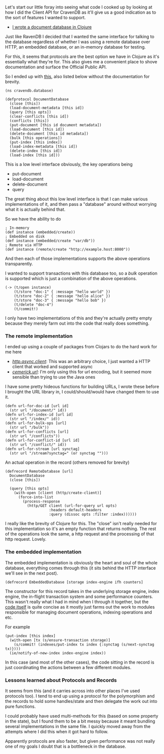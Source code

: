 Let's start our little foray into seeing what code I cooked up by looking at how I did the Client API for CravenDB as it'll give us a good indication as to the sort of features I wanted to support.

- [I wrote a document database in Clojure](/entries/i-wrote-a-document-database-in-clojure.html)

Just like RavenDB I decided that I wanted the same interface for talking to the database regardless of whether I was using a remote database over HTTP, an embedded database, or an in-memory database for testing.

For this, it seems that protocols are the best option we have in Clojure as it's essentially what they're for. This also gives me a convenient place to shove documentation and surface the Official Public API.

So I ended up with [this](https://github.com/robashton/cravendb/blob/80314f64f25ff4af8906e7d3117cec9566d80ed0/src/cravendb/database.clj), also listed below without the documentation for brevity.

    (ns cravendb.database)

    (defprotocol DocumentDatabase
      (close [this])
      (load-document-metadata [this id])
      (query [this opts])
      (clear-conflicts [this id])
      (conflicts [this])
      (put-document [this id document metadata])
      (load-document [this id])
      (delete-document [this id metadata])
      (bulk [this operations])
      (put-index [this index])
      (load-index-metadata [this id])
      (delete-index [this id])
      (load-index [this id]))

This is a low level interface obviously, the key operations being

  - put-document
  - load-document
  - delete-document
  - query

The great thing about this low level interface is that I can make various implementations of it, and then pass a "database" around without worrying what it is actually behind that.

So we have the ability to do

    ; In-memory
    (def instance (embedded/create))
    ; Embedded on disk
    (def instance (embedded/create "var/db"))
    ; Remote via HTTP
    (def instance (remote/create "http://example.host:8000"))

And then each of those implementations supports the above operations transparently.

I wanted to support transactions with this database too, so a *bulk* operation is supported which is just a combination of the above operations.

    (-> (t/open instance)
        (t/store "doc-1" { :message "hello world" })
        (t/store "doc-2" { :message "hello alice" })
        (t/store "doc-3" { :message "hello bob" })
        (t/delete "doc-4")
        (t/commit!)

I only have two implementations of this and they're actually pretty empty because they merely farm out into the code that really does something.

### The remote implementation

I ended up using a couple of packages from Clojars to do the hard work for me here

- *[http.async.client](https://github.com/neotyk/http.async.client)*: This was an arbitrary choice, I just wanted a HTTP client that worked and supported async
- *[cemerick.url](https://github.com/cemerick/url)*: I'm only using this for url encoding, but it seemed more sensible than trying to use the Java ones

I have some pretty hideous functions for building URLs, I wrote these before I brought the URL library in, I could/should/would have changed them to use it.

    (defn url-for-doc-id [url id]
      (str url "/document/" id))
    (defn url-for-index-id [url id]
      (str url "/index/" id))
    (defn url-for-bulk-ops [url]
      (str url "/bulk"))
    (defn url-for-conflicts [url]
      (str url "/conflicts"))
    (defn url-for-conflict-id [url id]
      (str url "/conflict/" id))
    (defn url-for-stream [url synctag]
      (str url "/stream?synctag=" (or synctag "")))

An actual operation in the record (others removed for brevity)

    (defrecord RemoteDatabase [url]
      DocumentDatabase
      (close [this])

      (query [this opts]
        (with-open [client (http/create-client)]
          (force-into-list
            (process-response
              (http/GET client (url-for-query url opts)
                        :headers default-headers
                        :query (dissoc opts :filter :index))))))

I really like the brevity of Clojure for this. The "close" isn't really needed for this implementation so it's an empty function that returns nothing. The rest of the operations look the same, a http request and the processing of that http request. Lovely.

### The embedded implementation

The embedded implementation is obviously the heart and soul of the whole database, everything comes through this (it sits behind the HTTP interface we'll see in the next post).

    (defrecord EmbeddedDatabase [storage index-engine ifh counters]

The constructor for this record takes in the underlying storage engine, index engine, the in-flight transaction system and some performance counters. This wasn't really what I had in mind when I through it together, but the [code itself](https://github.com/robashton/cravendb/blob/master/src/cravendb/embedded.clj#L24) is quite concise as it mostly just farms out the work to modules responsible for managing document operations, indexing operations and etc.

For example

    (put-index [this index]
      (with-open [tx (s/ensure-transaction storage)]
        (s/commit! (indexes/put-index tx index {:synctag (s/next-synctag tx)})))
      (ie/notify-of-new-index index-engine index))

In this case (and most of the other cases), the code sitting in the record is just coordinating the actions between a few different modules.

### Lessons learned about Protocols and Records

It seems from this (and it carries across into other places I've used protocols too). I tend to end up using a protocol for the polymorphism and the records to hold some handles/state and then delegate the work out into pure functions.

I could probably have used multi-methods for this (based on some property in the state), but I found them to be a bit messy because it meant bundling several implementations in the same file. I quickly moved away from the attempts where I did this when it got hard to follow.

Apparently protocols are also faster, but given performance was not really one of my goals I doubt that is a bottleneck in the database.





